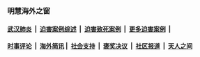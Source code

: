 
### 明慧海外之窗

####  [武汉肺炎](indexes/365.md?t=01181100) &nbsp;|&nbsp;  [迫害案例综述](indexes/328.md?t=01181100) &nbsp;|&nbsp; [迫害致死案例](indexes/277.md?t=01181100)  &nbsp;|&nbsp; [更多迫害案例](indexes/81.md?t=01181100)  &nbsp;|&nbsp; 
####  [时事评论](indexes/251.md?t=01181100) &nbsp;|&nbsp; [海外简讯](indexes/245.md?t=01181100)&nbsp;|&nbsp;  [社会支持](indexes/140.md?t=01181100) &nbsp;|&nbsp; [褒奖决议](indexes/282.md?t=01181100) &nbsp;|&nbsp; [社区报道](indexes/91.md?t=01181100)  &nbsp;|&nbsp; [天人之间](indexes/78.md?t=01181100) 

